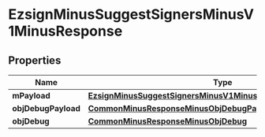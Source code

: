 
# EzsignMinusSuggestSignersMinusV1MinusResponse

## Properties
Name | Type | Description | Notes
------------ | ------------- | ------------- | -------------
**mPayload** | [**EzsignMinusSuggestSignersMinusV1MinusResponseMinusMPayload**](EzsignMinusSuggestSignersMinusV1MinusResponseMinusMPayload.md) |  | 
**objDebugPayload** | [**CommonMinusResponseMinusObjDebugPayload**](CommonMinusResponseMinusObjDebugPayload.md) |  |  [optional]
**objDebug** | [**CommonMinusResponseMinusObjDebug**](CommonMinusResponseMinusObjDebug.md) |  |  [optional]



